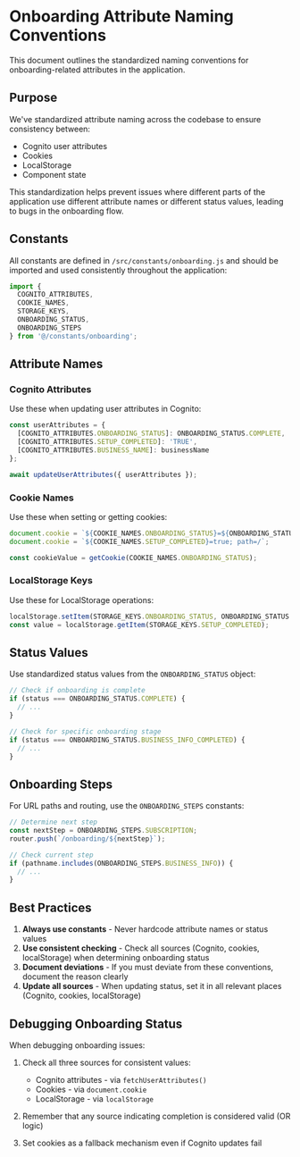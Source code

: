 # Onboarding Attribute Naming Conventions

This document outlines the standardized naming conventions for onboarding-related attributes in the application.

## Purpose

We've standardized attribute naming across the codebase to ensure consistency between:
- Cognito user attributes
- Cookies
- LocalStorage
- Component state

This standardization helps prevent issues where different parts of the application use different attribute names or different status values, leading to bugs in the onboarding flow.

## Constants

All constants are defined in `/src/constants/onboarding.js` and should be imported and used consistently throughout the application:

```javascript
import { 
  COGNITO_ATTRIBUTES,
  COOKIE_NAMES, 
  STORAGE_KEYS,
  ONBOARDING_STATUS,
  ONBOARDING_STEPS
} from '@/constants/onboarding';
```

## Attribute Names

### Cognito Attributes
Use these when updating user attributes in Cognito:

```javascript
const userAttributes = {
  [COGNITO_ATTRIBUTES.ONBOARDING_STATUS]: ONBOARDING_STATUS.COMPLETE,
  [COGNITO_ATTRIBUTES.SETUP_COMPLETED]: 'TRUE',
  [COGNITO_ATTRIBUTES.BUSINESS_NAME]: businessName
};

await updateUserAttributes({ userAttributes });
```

### Cookie Names
Use these when setting or getting cookies:

```javascript
document.cookie = `${COOKIE_NAMES.ONBOARDING_STATUS}=${ONBOARDING_STATUS.COMPLETE}; path=/`;
document.cookie = `${COOKIE_NAMES.SETUP_COMPLETED}=true; path=/`;

const cookieValue = getCookie(COOKIE_NAMES.ONBOARDING_STATUS);
```

### LocalStorage Keys
Use these for LocalStorage operations:

```javascript
localStorage.setItem(STORAGE_KEYS.ONBOARDING_STATUS, ONBOARDING_STATUS.COMPLETE);
const value = localStorage.getItem(STORAGE_KEYS.SETUP_COMPLETED);
```

## Status Values

Use standardized status values from the `ONBOARDING_STATUS` object:

```javascript
// Check if onboarding is complete
if (status === ONBOARDING_STATUS.COMPLETE) {
  // ...
}

// Check for specific onboarding stage
if (status === ONBOARDING_STATUS.BUSINESS_INFO_COMPLETED) {
  // ...
}
```

## Onboarding Steps

For URL paths and routing, use the `ONBOARDING_STEPS` constants:

```javascript
// Determine next step
const nextStep = ONBOARDING_STEPS.SUBSCRIPTION;
router.push(`/onboarding/${nextStep}`);

// Check current step
if (pathname.includes(ONBOARDING_STEPS.BUSINESS_INFO)) {
  // ...
}
```

## Best Practices

1. **Always use constants** - Never hardcode attribute names or status values
2. **Use consistent checking** - Check all sources (Cognito, cookies, localStorage) when determining onboarding status
3. **Document deviations** - If you must deviate from these conventions, document the reason clearly
4. **Update all sources** - When updating status, set it in all relevant places (Cognito, cookies, localStorage)

## Debugging Onboarding Status

When debugging onboarding issues:

1. Check all three sources for consistent values:
   - Cognito attributes - via `fetchUserAttributes()`
   - Cookies - via `document.cookie`
   - LocalStorage - via `localStorage`

2. Remember that any source indicating completion is considered valid (OR logic)

3. Set cookies as a fallback mechanism even if Cognito updates fail 